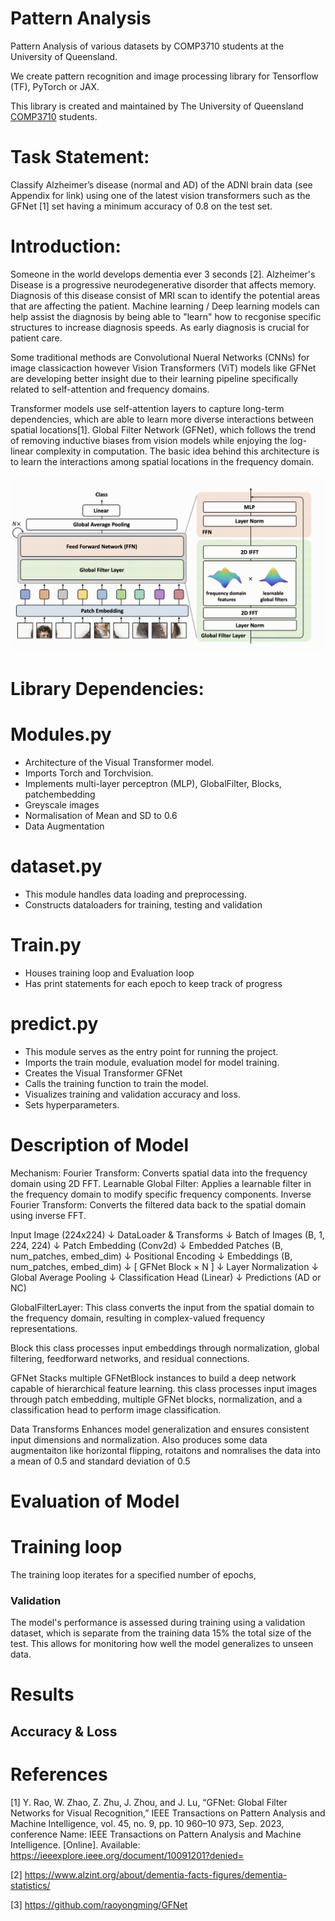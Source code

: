# Pattern Analysis
Pattern Analysis of various datasets by COMP3710 students at the University of Queensland.

We create pattern recognition and image processing library for Tensorflow (TF), PyTorch or JAX.

This library is created and maintained by The University of Queensland [COMP3710](https://my.uq.edu.au/programs-courses/course.html?course_code=comp3710) students.

# Task Statement:

Classify Alzheimer’s disease (normal and AD) of the ADNI brain data (see Appendix for link) using one of the latest vision transformers such as the GFNet [1] set having a minimum accuracy of 0.8 on the test set.

# Introduction:

Someone in the world develops dementia ever 3 seconds [2]. Alzheimer's Disease is a progressive neurodegenerative disorder that affects memory. Diagnosis of this disease consist of MRI scan to identify the potential areas that are affecting the patient. Machine learning / Deep learning models can help assist the diagnosis by being able to "learn" how to recgonise specific structures to increase diagnosis speeds. As early diagnosis is crucial for patient care.

Some traditional methods are Convolutional Nueral Networks (CNNs) for image classicaction however Vision Transformers (ViT) models like GFNet are developing better insight due to their learning pipeline specifically related to self-attention and frequency domains.


Transformer models use self-attention layers to capture long-term dependencies, which are able to learn more diverse interactions between spatial locations[1].
Global Filter Network (GFNet), which follows the trend of removing inductive biases from vision models while enjoying the log-linear complexity in computation. The basic idea behind this architecture is to learn the interactions among spatial locations in the frequency domain.

![GFNet Structure](GFNet_Strcuture.png)

# Library Dependencies:

# Modules.py
- Architecture of the Visual Transformer model.
- Imports Torch and Torchvision.
- Implements multi-layer perceptron (MLP), GlobalFilter, Blocks, patchembedding
- Greyscale images
- Normalisation of Mean and SD to 0.6
- Data Augmentation 

# dataset.py
- This module handles data loading and preprocessing.
- Constructs dataloaders for training, testing and validation

# Train.py
- Houses training loop and Evaluation loop
- Has print statements for each epoch to keep track of progress

# predict.py
- This module serves as the entry point for running the project.
- Imports the train module, evaluation model for model training.
- Creates the Visual Transformer GFNet
- Calls the training function to train the model.
- Visualizes training and validation accuracy and loss.
- Sets hyperparameters.

# Description of Model

Mechanism:
    Fourier Transform: Converts spatial data into the frequency domain using 2D FFT.
    Learnable Global Filter: Applies a learnable filter in the frequency domain to modify specific frequency components.
    Inverse Fourier Transform: Converts the filtered data back to the spatial domain using inverse FFT.

Input Image (224x224)
        ↓
DataLoader & Transforms
        ↓
Batch of Images (B, 1, 224, 224)
        ↓
Patch Embedding (Conv2d)
        ↓
Embedded Patches (B, num_patches, embed_dim)
        ↓
Positional Encoding
        ↓
Embeddings (B, num_patches, embed_dim)
        ↓
[ GFNet Block × N ]
        ↓
Layer Normalization
        ↓
Global Average Pooling
        ↓
Classification Head (Linear)
        ↓
Predictions (AD or NC)

GlobalFilterLayer:
    This class converts the input from the spatial domain to the frequency domain, resulting in complex-valued frequency representations.

Block
    this class processes input embeddings through normalization, global filtering, feedforward networks, and residual connections.

GFNet
    Stacks multiple GFNetBlock instances to build a deep network capable of hierarchical feature learning.
    this class processes input images through patch embedding, multiple GFNet blocks, normalization, and a classification head to perform image classification.

Data Transforms
     Enhances model generalization and ensures consistent input dimensions and normalization. Also produces some data augmentaiton like horizontal flipping, rotaitons and nomralises the data into a mean of 0.5 and standard deviation of 0.5 

# Evaluation of Model

# Training loop 
The training loop iterates for a specified number of epochs,

### Validation
The model's performance is assessed during training using a validation dataset, which is separate from the training data 15% the total size of the test. This allows for monitoring how well the model generalizes to unseen data.

# Results


## Accuracy & Loss



# References

[1] Y. Rao, W. Zhao, Z. Zhu, J. Zhou, and J. Lu, “GFNet: Global Filter Networks for Visual Recognition,” IEEE Transactions on Pattern Analysis and Machine Intelligence, vol. 45, no. 9, pp. 10 960–10 973, Sep. 2023, conference Name: IEEE Transactions on Pattern Analysis and Machine Intelligence. [Online]. Available: https://ieeexplore.ieee.org/document/10091201?denied=

[2] https://www.alzint.org/about/dementia-facts-figures/dementia-statistics/

[3] https://github.com/raoyongming/GFNet
